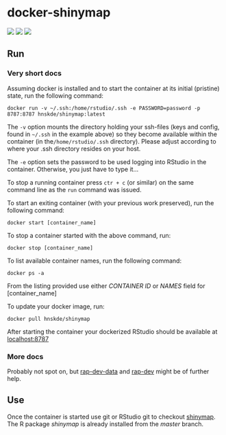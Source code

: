 # docker-shinymap
[![](https://img.shields.io/docker/cloud/automated/hnskde/shinymap.svg)](https://hub.docker.com/r/hnskde/shinymap/builds/)
[![](https://img.shields.io/docker/cloud/build/hnskde/shinymap.svg)](https://hub.docker.com/r/hnskde/shinymap/builds/)
[![](https://img.shields.io/docker/pulls/hnskde/shinymap.svg)](https://hub.docker.com/r/hnskde/shinymap)

## Run

### Very short docs
Assuming docker is installed and to start the container at its initial (pristine) state, run the following command:
```
docker run -v ~/.ssh:/home/rstudio/.ssh -e PASSWORD=password -p 8787:8787 hnskde/shinymap:latest
```
The ```-v``` option mounts the directory holding your ssh-files (keys
and config, found in ```~/.ssh``` in the example above) so they
become available within the container (in the```/home/rstudio/.ssh```
directory). Please adjust according to where your .ssh directory
resides on your host.

The ```-e``` option sets the password to be used logging into RStudio
in the container. Otherwise, you just have to type it...

To stop a running container press ```ctr + c``` (or similar) on the same command line as the ```run``` command was issued.

To start an exiting container (with your previous work preserved), run the following command:
```
docker start [container_name]
```

To stop a container started with the above command, run:
```
docker stop [container_name]
```

To list available container names, run the following command:
```
docker ps -a
```
From the listing provided use either _CONTAINER ID_ or _NAMES_ field for [container_name]

To update your docker image, run:
```
docker pull hnskde/shinymap
```

After starting the container your dockerized RStudio should be
available at [localhost:8787](http://localhost:8787)

### More docs
Probably not spot on, but
[rap-dev-data](https://github.com/Rapporteket/docker/tree/master/rap-dev-data)
and
[rap-dev](https://github.com/Rapporteket/docker/tree/master/rap-dev)
might be of further help.

## Use
Once the container is started use git or RStudio git to checkout
[shinymap](https://github.com/Helseatlas/shinymap). The R package
_shinymap_ is already installed from the _master_ branch.
